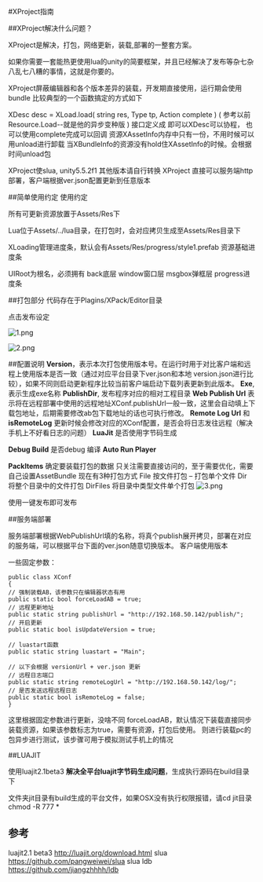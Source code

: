#XProject指南


##XProject解决什么问题？

XProject是解决，打包，网络更新，装载,部署的一整套方案。

如果你需要一套能热更使用lua的unity的简要框架，并且已经解决了发布等杂七杂八乱七八糟的事情，这就是你要的。

XProject屏蔽编辑器和各个版本差异的装载，开发期直接使用，运行期会使用bundle
比较典型的一个函数搞定的方式如下

XDesc desc = XLoad.load( string res, Type tp, Action<XDesc> complete )
( 参考以前Resource.Load--就是他的异步变种版 )
接口定义成 即可以XDesc可以协程， 也可以使用complete完成可以回调
资源XAssetInfo内存中只有一份，不用时候可以用unload进行卸载
当XBundleInfo的资源没有hold住XAssetInfo的时候。会根据时间unload包

XProject使slua, unity5.5.2f1 其他版本请自行转换
XProject 直接可以服务端http部署，客户端根据ver.json配置更新到任意版本


##简单使用约定
使用约定

所有可更新资源放置于Assets/Res下

Lua位于Assets/../lua目录，在打包时，会对应拷贝生成至Assets/Res目录下

XLoading管理进度条，默认会有Assets/Res/progress/style1.prefab 资源基础进度条

UIRoot为根名，必须拥有 back底层 window窗口层 msgbox弹框层 progress进度条



##打包部分
代码存在于Plagins/XPack/Editor目录

点击发布设定

![1.png](md/1.png)

![2.png](md/2.png)
 
##配置说明
**Version**，表示本次打包使用版本号。在运行时用于对比客户端和远程上使用版本是否一致（通过对应平台目录下ver.json和本地
version.json进行比较），如果不同则启动更新程序比较当前客户端启动下载列表更新到此版本。
**Exe**, 表示生成exe名称
**PublishDir**, 发布程序对应的相对工程目录
**Web Publish Url** 表示将在远程部署中使用的远程地址XConf.publishUrl一般一致，这里会自动填上下载包地址，后期需要修改ab包下载地址的话也可执行修改。
**Remote Log Url** 和 **isRemoteLog** 更新时候会修改对应的XConf配置，是否会将日志发往远程（解决手机上不好看日志的问题）
**LuaJit** 是否使用字节码生成

**Debug Build** 是否debug 编译
**Auto Run Player**

**PackItems** 确定要装载打包的数据
只关注需要直接访问的，至于需要优化，需要自己设置AssetBundle
现在有3种打包方式
File 按文件打包 – 打包单个文件
Dir 将整个目录中的文件打包
DirFiles 将目录中类型文件单个打包
![3.png](md/3.png)
 
使用一键发布即可发布



##服务端部署

服务端部署根据WebPublishUrl填的名称，将真个publish展开拷贝，部署在对应的服务端，可以根据平台下面的ver.json随意切换版本。
客户端使用版本

一些固定参数：
    
    public class XConf
    {
    // 强制装载AB，该参数只在编辑器状态有用
    public static bool forceLoadAB = true;
    // 远程更新地址
    public static string publishUrl = "http://192.168.50.142/publish/";
    // 开启更新
    public static bool isUpdateVersion = true;
    
    // luastart函数
    public static string luastart = "Main";
    
    // 以下会根据 versionUrl + ver.json 更新
    // 远程日志端口 
    public static string remoteLogUrl = "http://192.168.50.142/log/";
    // 是否发送远程远程日志
    public static bool isRemoteLog = false;
    }


这里根据固定参数进行更新，没啥不同
forceLoadAB，默认情况下装载直接同步装载资源，如果该参数标志为true，需要有资源，打包后使用。
则进行装载pc的包异步进行测试，该步骤可用于模拟测试手机上的情况

##LUAJIT

使用luajit2.1beta3 **解决全平台luajit字节码生成问题**，生成执行源码在build目录下

文件夹jit目录有build生成的平台文件，如果OSX没有执行权限报错，请cd jit目录 chmod -R 777 *


## 参考
luajit2.1 beta3 http://luajit.org/download.html
slua https://github.com/pangweiwei/slua
slua ldb https://github.com/jiangzhhhh/ldb
